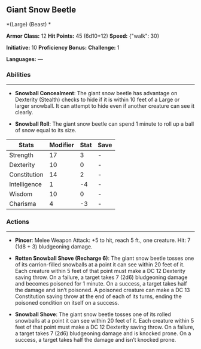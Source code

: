 ## Giant Snow Beetle
*(Large) (Beast) *

**Armor Class:** 12
**Hit Points:** 45 (6d10+12)
**Speed:** {"walk": 30}

**Initiative:** 10
**Proficiency Bonus:**
**Challenge:** 1

**Languages:** —

### Abilities
 --- 
- **Snowball Concealment**: The giant snow beetle has advantage on Dexterity (Stealth) checks to hide if it is within 10 feet of a Large or larger snowball. It can attempt to hide even if another creature can see it clearly.

- **Snowball Roll**: The giant snow beetle can spend 1 minute to roll up a ball of snow equal to its size.



| Stats | Modifier | Stat | Save
| ---- | ---- | ---- | ---- |
| Strength | 17 | 3 | - |
| Dexterity | 10 | 0 | - |
| Constitution | 14 | 2 | - |
| Intelligence | 1 | -4 | - |
| Wisdom | 10 | 0 | - |
| Charisma | 4 | -3 | - |

### Actions
 --- 
- **Pincer**: Melee Weapon Attack: +5 to hit, reach 5 ft., one creature. Hit: 7 (1d8 + 3) bludgeoning damage.

- **Rotten Snowball Shove (Recharge 6)**: The giant snow beetle tosses one of its carrion-filled snowballs at a point it can see within 20 feet of it. Each creature within 5 feet of that point must make a DC 12 Dexterity saving throw. On a failure, a target takes 7 (2d6) bludgeoning damage and becomes poisoned for 1 minute. On a success, a target takes half the damage and isn’t poisoned. A poisoned creature can make a DC 13 Constitution saving throw at the end of each of its turns, ending the poisoned condition on itself on a success.

- **Snowball Shove**: The giant snow beetle tosses one of its rolled snowballs at a point it can see within 20 feet of it. Each creature within 5 feet of that point must make a DC 12 Dexterity saving throw. On a failure, a target takes 7 (2d6) bludgeoning damage and is knocked prone. On a success, a target takes half the damage and isn’t knocked prone.

